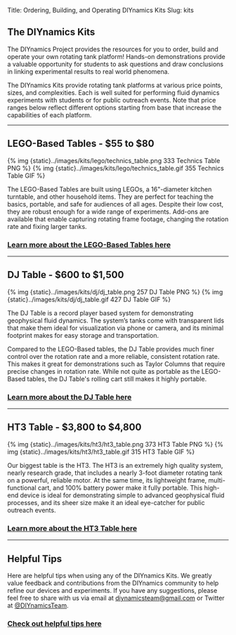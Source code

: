 Title: Ordering, Building, and Operating DIYnamics Kits
Slug: kits

## The DIYnamics Kits

The DIYnamics Project provides the resources for you to order, build and operate your own rotating tank platform! Hands-on demonstrations provide a valuable opportunity for students to ask questions and draw conclusions in linking experimental results to real world phenomena.

The DIYnamics Kits provide rotating tank platforms at various price points, sizes, and complexities. Each is well suited for performing fluid dynamics experiments with students or for public outreach events. Note that price ranges below reflect different options starting from base that increase the capabilities of each platform.

---

## LEGO-Based Tables - $55 to $80

{% img {static}../images/kits/lego/technics_table.png 333 Technics Table PNG %}
{% img {static}../images/kits/lego/technics_table.gif 355 Technics Table GIF %}

The LEGO-Based Tables are built using LEGOs, a 16"-diameter kitchen turntable, and other household items. They are perfect for teaching the basics, portable, and safe for audiences of all ages. Despite their low cost, they are robust enough for a wide range of experiments. Add-ons are available that enable capturing rotating frame footage, changing the rotation rate and fixing larger tanks.

### [Learn more about the LEGO-Based Tables here](/pages/lego.html)

---

## DJ Table - $600 to $1,500

{% img {static}../images/kits/dj/dj_table.png 257 DJ Table PNG %}
{% img {static}../images/kits/dj/dj_table.gif 427 DJ Table GIF %}

The DJ Table is a record player based system for demonstrating geophysical fluid dynamics. The system’s tanks come with transparent lids that make them ideal for visualization via phone or camera, and its minimal footprint makes for easy storage and transportation.

Compared to the LEGO-Based tables, the DJ Table provides much finer control over the rotation rate and a more reliable, consistent rotation rate. This makes it great for demonstrations such as Taylor Columns that require precise changes in rotation rate. While not quite as portable as the LEGO-Based tables, the DJ Table's rolling cart still makes it highly portable.

### [Learn more about the DJ Table here](/pages/dj.html)

---

## HT3 Table - $3,800 to $4,800

{% img {static}../images/kits/ht3/ht3_table.png 373 HT3 Table PNG %}
{% img {static}../images/kits/ht3/ht3_table.gif 315 HT3 Table GIF %}

Our biggest table is the HT3. The HT3 is an extremely high quality system, nearly research grade, that includes a nearly 3-foot diameter rotating tank on a powerful, reliable motor. At the same time, its lightweight frame, multi-functional cart, and 100% battery power make it fully portable. This high-end device is ideal for demonstrating simple to advanced geophysical fluid processes, and its sheer size make it an ideal eye-catcher for public outreach events.

### [Learn more about the HT3 Table here](/pages/ht3.html)

---

## Helpful Tips

Here are helpful tips when using any of the DIYnamics Kits. We greatly value feedback and contributions from the DIYnamics community to help refine our devices and experiments. If you have any suggestions, please feel free to share with us via email at [diynamicsteam@gmail.com](mailto:diynamicsteam@gmail.com) or Twitter at [@DIYnamicsTeam](https://twitter.com/diynamicsteam).

### [Check out helpful tips here](/pages/tips.html)
